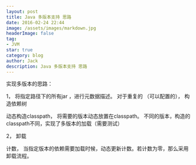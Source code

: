 ```yaml
---
layout: post
title: Java 多版本支持 思路
date: 2016-02-24 22:44
image: /assets/images/markdown.jpg
headerImage: false
tag:
- JVM
star: true
category: blog
author: Jack
description: Java 多版本支持 思路
---
```




实现多版本的思路： 


1， 将指定路径下的所有jar ，进行元数据描述。 对于重复的 （可以配置的）， 构造依赖树

动态构造classpath， 将需要的版本动态放置在classpath。 不同的版本，构造的classpath不同，实现了多版本的加载（需要测试）

2， 卸载

计数， 当指定版本的依赖需要加载时候，动态更新计数。若计数为零，那么采用卸载流程。

